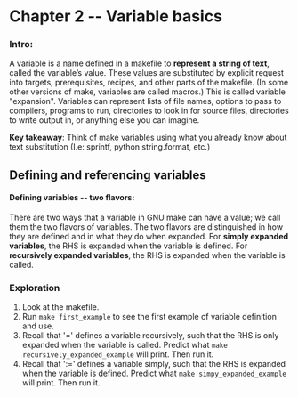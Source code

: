 # Chapter 2 -- Variable basics

### Intro:

A variable is a name defined in a makefile to **represent a string of text**, called the variable’s value. These values are substituted by explicit request into targets, prerequisites, recipes, and other parts of the makefile. (In some other versions of make, variables are called macros.) This is called variable "expansion". Variables can represent lists of file names, options to pass to compilers, programs to run, directories to look in for source files, directories to write output in, or anything else you can imagine.

**Key takeaway**: Think of make variables using what you already know about text substitution (I.e: sprintf, python string.format, etc.) 

## Defining and referencing variables

#### Defining variables -- two flavors:

There are two ways that a variable in GNU make can have a value; we call them the two flavors of variables. The two flavors are distinguished in how they are defined and in what they do when expanded. For **simply expanded variables**, the RHS is expanded when the variable is defined. For **recursively expanded variables**, the RHS is expanded when the variable is called.

### Exploration 

1. Look at the makefile.
2. Run `make first_example` to see the first example of variable definition and use.
3. Recall that '=' defines a variable recursively, such that the RHS is only expanded when the variable is called. Predict what `make recursively_expanded_example` will print. Then run it. 
4. Recall that ':=' defines a variable simply, such that the RHS is expanded when the variable is defined. Predict what `make simpy_expanded_example` will print. Then run it. 
